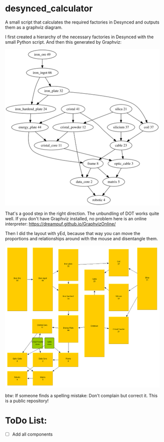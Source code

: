 # desynced_calculator
A small script that calculates the required factories in Desynced and outputs them as a graphviz diagram.

I first created a hierarchy of the necessary factories in Desynced with the small Python script.
And then this generated by Graphviz:

![alt tree](./desynct_1.svg)

That's a good step in the right direction. The unbundling of DOT works quite well.
If you don't have Graphviz installed, no problem here is an online interpreter:
https://dreampuf.github.io/GraphvizOnline/

Then I did the layout with yEd, because that way you can move the proportions and relationships around with the mouse and disentangle them.

![alt layout](./desynct_1.gif)

btw: If someone finds a spelling mistake: Don't complain but correct it. This is a public repository!

# ToDo List:
- [ ] Add all components
